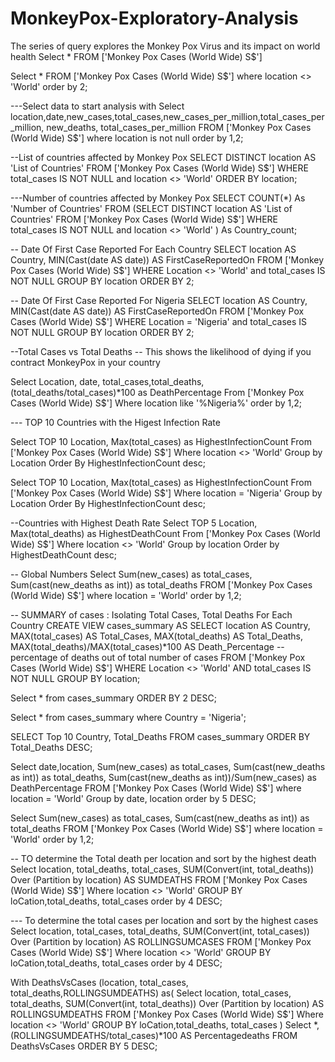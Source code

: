 # MonkeyPox-Exploratory-Analysis
The series of query explores the Monkey Pox Virus and its impact on world health
Select * 
FROM ['Monkey Pox Cases (World Wide) S$']


Select * 
FROM ['Monkey Pox Cases (World Wide) S$']
where location <> 'World'
order by 2;

---Select data to start analysis with
Select location,date,new_cases,total_cases,new_cases_per_million,total_cases_per_million, new_deaths, total_cases_per_million
FROM ['Monkey Pox Cases (World Wide) S$']
where location is not null
order by 1,2;

--List of countries affected by Monkey Pox
SELECT DISTINCT location AS 'List of Countries'
FROM ['Monkey Pox Cases (World Wide) S$']
WHERE total_cases IS NOT NULL and location <> 'World'
ORDER BY location;

---Number of countries affected by Monkey Pox
SELECT COUNT(*) As 'Number of Countries' FROM 
	(SELECT DISTINCT location AS 'List of Countries'
FROM ['Monkey Pox Cases (World Wide) S$']
WHERE total_cases IS NOT NULL and location <> 'World'
) As Country_count;

-- Date Of First Case Reported For Each Country 
SELECT location AS Country, MIN(Cast(date AS date)) AS FirstCaseReportedOn 
FROM ['Monkey Pox Cases (World Wide) S$']
WHERE Location <> 'World' and total_cases IS NOT NULL
GROUP BY location
ORDER BY 2;

-- Date Of First Case Reported For Nigeria 
SELECT location AS Country, MIN(Cast(date AS date)) AS FirstCaseReportedOn 
FROM ['Monkey Pox Cases (World Wide) S$']
WHERE Location = 'Nigeria' and total_cases IS NOT NULL
GROUP BY location
ORDER BY 2;


--Total Cases vs Total Deaths
-- This shows the likelihood of dying if you contract MonkeyPox in your country

Select Location, date, total_cases,total_deaths, (total_deaths/total_cases)*100 as DeathPercentage
From ['Monkey Pox Cases (World Wide) S$']
Where location like '%Nigeria%'
order by 1,2;

--- TOP 10 Countries with the Higest Infection Rate

Select TOP 10 Location, Max(total_cases) as HighestInfectionCount
From ['Monkey Pox Cases (World Wide) S$'] 
Where location <> 'World'
Group by Location
Order By HighestInfectionCount desc;

Select TOP 10 Location, Max(total_cases) as HighestInfectionCount
From ['Monkey Pox Cases (World Wide) S$'] 
Where location = 'Nigeria'
Group by Location
Order By HighestInfectionCount desc;



--Countries with Highest Death Rate
Select  TOP 5 Location, Max(total_deaths) as HighestDeathCount
From ['Monkey Pox Cases (World Wide) S$']
Where location <> 'World'
Group by location
Order by HighestDeathCount desc;

-- Global Numbers
Select Sum(new_cases) as total_cases, Sum(cast(new_deaths as int)) as total_deaths
FROM ['Monkey Pox Cases (World Wide) S$']
where location = 'World'
order by 1,2;

-- SUMMARY of cases : Isolating Total Cases, Total Deaths For Each Country
CREATE VIEW cases_summary AS
SELECT location AS Country,
MAX(total_cases) AS Total_Cases, 
MAX(total_deaths) AS Total_Deaths,
MAX(total_deaths)/MAX(total_cases)*100 AS Death_Percentage -- percentage of deaths out of total number of cases
FROM ['Monkey Pox Cases (World Wide) S$']
WHERE Location <> 'World' AND total_cases IS NOT NULL
GROUP BY location;

Select * from cases_summary
ORDER BY 2 DESC;

Select * from cases_summary where Country = 'Nigeria';


SELECT Top 10 Country, Total_Deaths
FROM cases_summary
ORDER BY Total_Deaths DESC;

Select date,location, Sum(new_cases) as total_cases, Sum(cast(new_deaths as int)) as total_deaths, 
Sum(cast(new_deaths as int))/Sum(new_cases) as DeathPercentage
FROM ['Monkey Pox Cases (World Wide) S$']
where location = 'World'
Group by date, location
order by 5 DESC;

Select Sum(new_cases) as total_cases, Sum(cast(new_deaths as int)) as total_deaths
FROM ['Monkey Pox Cases (World Wide) S$']
where location = 'World'
order by 1,2;

-- TO determine the Total death per location and sort by the highest death
Select location, total_deaths, total_cases, 
SUM(Convert(int, total_deaths)) Over (Partition by location) AS SUMDEATHS
FROM ['Monkey Pox Cases (World Wide) S$']
Where location <> 'World'
GROUP BY loCation,total_deaths, total_cases
order by 4 DESC;

--- To determine the total cases per location and sort by the highest cases
Select location, total_cases, total_deaths,
SUM(Convert(int, total_cases)) Over (Partition by location) AS ROLLINGSUMCASES
FROM ['Monkey Pox Cases (World Wide) S$']
Where location <> 'World'
GROUP BY loCation,total_deaths, total_cases
order by 4 DESC;

With DeathsVsCases (location, total_cases, total_deaths,ROLLINGSUMDEATHS)
as(
Select location, total_cases, total_deaths,
SUM(Convert(int, total_deaths)) Over (Partition by location) AS ROLLINGSUMDEATHS
FROM ['Monkey Pox Cases (World Wide) S$']
Where location <> 'World'
GROUP BY loCation,total_deaths, total_cases
)
Select *, (ROLLINGSUMDEATHS/total_cases)*100 AS Percentagedeaths
FROM DeathsVsCases
ORDER BY 5 DESC;








